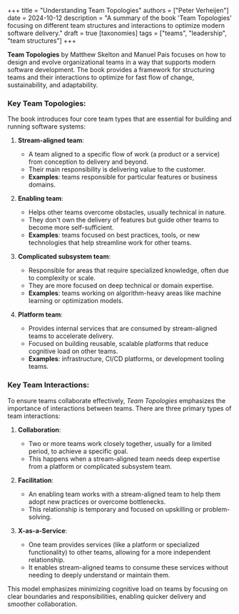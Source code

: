 +++
title = "Understanding Team Topologies"
authors = ["Peter Verheijen"]
date = 2024-10-12
description = "A summary of the book 'Team Topologies' focusing on different team structures and interactions to optimize modern software delivery."
draft = true
[taxonomies]
tags = ["teams", "leadership", "team structures"]
+++

**Team Topologies** by Matthew Skelton and Manuel Pais focuses on how to design and evolve organizational teams in a way that supports modern software development. The book provides a framework for structuring teams and their interactions to optimize for fast flow of change, sustainability, and adaptability.

### Key Team Topologies:
The book introduces four core team types that are essential for building and running software systems:

1. **Stream-aligned team**:
   - A team aligned to a specific flow of work (a product or a service) from conception to delivery and beyond.
   - Their main responsibility is delivering value to the customer.
   - **Examples**: teams responsible for particular features or business domains.

2. **Enabling team**:
   - Helps other teams overcome obstacles, usually technical in nature.
   - They don't own the delivery of features but guide other teams to become more self-sufficient.
   - **Examples**: teams focused on best practices, tools, or new technologies that help streamline work for other teams.

3. **Complicated subsystem team**:
   - Responsible for areas that require specialized knowledge, often due to complexity or scale.
   - They are more focused on deep technical or domain expertise.
   - **Examples**: teams working on algorithm-heavy areas like machine learning or optimization models.

4. **Platform team**:
   - Provides internal services that are consumed by stream-aligned teams to accelerate delivery.
   - Focused on building reusable, scalable platforms that reduce cognitive load on other teams.
   - **Examples**: infrastructure, CI/CD platforms, or development tooling teams.

### Key Team Interactions:
To ensure teams collaborate effectively, *Team Topologies* emphasizes the importance of interactions between teams. There are three primary types of team interactions:

1. **Collaboration**:
   - Two or more teams work closely together, usually for a limited period, to achieve a specific goal.
   - This happens when a stream-aligned team needs deep expertise from a platform or complicated subsystem team.

2. **Facilitation**:
   - An enabling team works with a stream-aligned team to help them adopt new practices or overcome bottlenecks.
   - This relationship is temporary and focused on upskilling or problem-solving.

3. **X-as-a-Service**:
   - One team provides services (like a platform or specialized functionality) to other teams, allowing for a more independent relationship.
   - It enables stream-aligned teams to consume these services without needing to deeply understand or maintain them.

This model emphasizes minimizing cognitive load on teams by focusing on clear boundaries and responsibilities, enabling quicker delivery and smoother collaboration.

